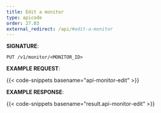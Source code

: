 ```yaml
---
title: Edit a monitor
type: apicode
order: 27.03
external_redirect: /api/#edit-a-monitor
---
```


**SIGNATURE**:

`PUT /v1/monitor/<MONITOR_ID>`

**EXAMPLE REQUEST**:

{{< code-snippets basename="api-monitor-edit" >}}

**EXAMPLE RESPONSE**:

{{< code-snippets basename="result.api-monitor-edit" >}}
